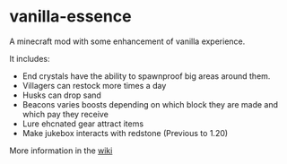 # vanilla-essence
A minecraft mod with some enhancement of vanilla experience.

It includes:
 - End crystals have the ability to spawnproof big areas around them.
 - Villagers can restock more times a day
 - Husks can drop sand
 - Beacons varies boosts depending on which block they are made and which pay they receive
 - Lure ehcnated gear attract items
 - Make jukebox interacts with redstone (Previous to 1.20)

More information in the [wiki](https://github.com/John-Development/vanilla-essence/wiki)
